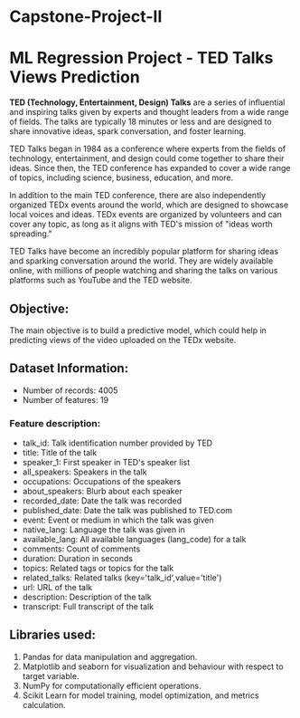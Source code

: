 # Capstone-Project-II
# ML Regression Project - TED Talks Views Prediction

**TED (Technology, Entertainment, Design) Talks** are a series of influential and inspiring talks given by experts and thought leaders from a wide range of fields. The talks are typically 18 minutes or less and are designed to share innovative ideas, spark conversation, and foster learning.

TED Talks began in 1984 as a conference where experts from the fields of technology, entertainment, and design could come together to share their ideas. Since then, the TED conference has expanded to cover a wide range of topics, including science, business, education, and more.

In addition to the main TED conference, there are also independently organized TEDx events around the world, which are designed to showcase local voices and ideas. TEDx events are organized by volunteers and can cover any topic, as long as it aligns with TED's mission of "ideas worth spreading."

TED Talks have become an incredibly popular platform for sharing ideas and sparking conversation around the world. They are widely available online, with millions of people watching and sharing the talks on various platforms such as YouTube and the TED website.

## Objective:

The main objective is to build a predictive model, which could help in predicting views of the video uploaded on the TEDx website.

## Dataset Information:

- Number of records: 4005
- Number of features: 19

### Feature description:
- talk_id: Talk identification number provided by TED
- title: Title of the talk
- speaker_1: First speaker in TED's speaker list
- all_speakers: Speakers in the talk
- occupations: Occupations of the speakers
- about_speakers: Blurb about each speaker
- recorded_date: Date the talk was recorded
- published_date: Date the talk was published to TED.com
- event: Event or medium in which the talk was given
- native_lang: Language the talk was given in
- available_lang: All available languages (lang_code) for a talk
- comments: Count of comments
- duration: Duration in seconds
- topics: Related tags or topics for the talk
- related_talks: Related talks (key='talk_id',value='title')
- url: URL of the talk
- description: Description of the talk
- transcript: Full transcript of the talk

## Libraries used:
1. Pandas for data manipulation and aggregation.
2. Matplotlib and seaborn for visualization and behaviour with respect to target variable.
3. NumPy for computationally efficient operations.
4. Scikit Learn for model training, model optimization, and metrics calculation.

